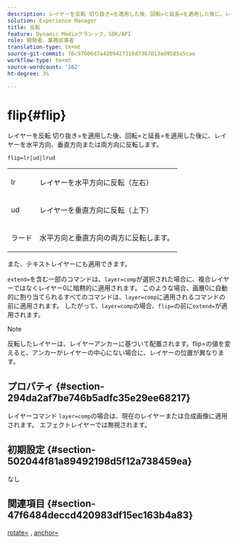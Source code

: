 ```yaml
---
description: レイヤーを反転 切り抜き=を適用した後、回転=と延長=を適用した後に、レイヤーを水平方向、垂直方向または両方向に反転します。
solution: Experience Manager
title: 反転
feature: Dynamic Mediaクラシック，SDK/API
role: 開発者、業務従事者
translation-type: tm+mt
source-git-commit: f6c97606d7a4209427316d7367013ad9585a5cae
workflow-type: tm+mt
source-wordcount: '162'
ht-degree: 3%

---
```



# flip{#flip}

レイヤーを反転 切り抜き=を適用した後、回転=と延長=を適用した後に、レイヤーを水平方向、垂直方向または両方向に反転します。

`flip=lr|ud|lrud`

<table id="simpletable_072CA0E24B7146D48AEFD70E51E849C2"> 
 <tr class="strow"> 
  <td class="stentry"> <p> <span class="codeph"> lr  </span> </p> </td> 
  <td class="stentry"> <p>レイヤーを水平方向に反転（左右） </p> </td> 
 </tr> 
 <tr class="strow"> 
  <td class="stentry"> <p> <span class="codeph"> ud  </span> </p> </td> 
  <td class="stentry"> <p>レイヤーを垂直方向に反転（上下） </p> </td> 
 </tr> 
 <tr class="strow"> 
  <td class="stentry"> <p> <span class="codeph"> ラード  </span> </p> </td> 
  <td class="stentry"> <p>水平方向と垂直方向の両方に反転します。 </p> </td> 
 </tr> 
</table>

また、テキストレイヤーにも適用できます。

`extend=`を含む一部のコマンドは、`layer=comp`が選択された場合に、複合レイヤーではなくレイヤー0に暗黙的に適用されます。 このような場合、画層0に自動的に割り当てられるすべてのコマンドは、`layer=comp`に適用されるコマンドの前に適用されます。 したがって、`layer=comp`の場合、`flip=`の前に`extend=`が適用されます。

>[!NOTE]
>
>反転したレイヤーは、レイヤーアンカーに基づいて配置されます。flip=の値を変えると、アンカーがレイヤーの中心にない場合に、レイヤーの位置が異なります。

## プロパティ {#section-294da2af7be746b5adfc35e29ee68217}

レイヤーコマンド `layer=comp`の場合は、現在のレイヤーまたは合成画像に適用されます。 エフェクトレイヤーでは無視されます。

## 初期設定 {#section-502044f81a89492198d5f12a738459ea}

なし

## 関連項目 {#section-47f6484deccd420983df15ec163b4a83}

[rotate=](../../../../../is-api/http-ref/image-serving-api-ref/c-http-protocol-reference/c-command-reference/r-rotate.md#reference-12abb086635546ec9ec2e1a793dc1096) ,  [anchor=](../../../../../is-api/http-ref/image-serving-api-ref/c-http-protocol-reference/c-command-reference/r-anchor.md#reference-6661e548ab284b82828d8d94c8ddeb7c)
